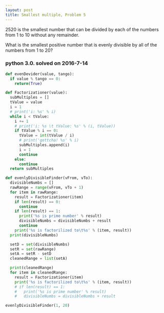 ```yaml
---
layout: post
title: Smallest multiple, Problem 5
---
```

2520 is the smallest number that can be divided by each of the numbers from 1 to 10 without any remainder.

What is the smallest positive number that is evenly divisible by all of the numbers from 1 to 20?

### python 3.0. solved on 2016-7-14

```python
def evenDevider(value, tango):
  if value % tango == 0:
    return(True)

def Factorizationer(value):
  subMultiples = []
  tValue = value
  i = 1
  # print('i: %s' % i)
  while i < tValue:
    i += 1
    # print('i: %s \t tValue: %s' % (i, tValue))
    if tValue % i == 0:
      tValue = int(tValue / i)
      # print('gottcha! %s' % i)
      subMultiples.append(i)
      i = 1
      continue
    else:
      continue
  return subMultiples

def evenlyDivisibleFinder(vFrom, vTo):
  divisibleNumbs = []
  rawRange = range(vFrom, vTo + 1)
  for item in rawRange:
    result = Factorizationer(item)
    if len(result) == 0:
      continue
    if len(result) == 1:
      print('%s is prime number' % result)
      divisibleNumbs = divisibleNumbs + result
      continue
    print('%s is factorilized to\t%s' % (item, result))
  print(divisibleNumbs)

  setD = set(divisibleNumbs)
  setR = set(rawRange)
  setA = setR - setD
  cleanedRange = list(setA)

  print(cleanedRange)
  for item in cleanedRange:
    result = Factorizationer(item)
    print('%s is factorilized to\t%s' % (item, result))
    # if len(result) == 1:
    #   print('%s is prime number' % result)
    #   divisibleNumbs = divisibleNumbs + result

evenlyDivisibleFinder(1, 20)
```
